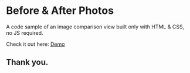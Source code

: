 # Before & After Photos

A code sample of an image comparison view built only with HTML & CSS, no JS required.

Check it out here: [Demo](http://mhill426.github.io/compare_images)


## Thank you.
